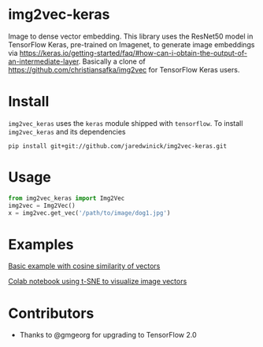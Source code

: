# img2vec-keras
Image to dense vector embedding. This library uses the ResNet50 model in TensorFlow Keras, pre-trained on Imagenet, to generate image embeddings via https://keras.io/getting-started/faq/#how-can-i-obtain-the-output-of-an-intermediate-layer. Basically a clone of https://github.com/christiansafka/img2vec for TensorFlow Keras users. 

# Install
`img2vec_keras` uses the `keras` module shipped with `tensorflow`. To install `img2vec_keras` and its dependencies

```pip install git+git://github.com/jaredwinick/img2vec-keras.git```

# Usage
```python
from img2vec_keras import Img2Vec
img2vec = Img2Vec()
x = img2vec.get_vec('/path/to/image/dog1.jpg')
```

# Examples

[Basic example with cosine similarity of vectors](https://github.com/jaredwinick/img2vec-keras/blob/master/examples/similarity.py)

[Colab notebook using t-SNE to visualize image vectors](https://colab.research.google.com/drive/14OvmH6KvoQJ41jb6QRL3FgwI61vq-UAJ)

# Contributors
* Thanks to @gmgeorg for upgrading to TensorFlow 2.0
